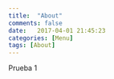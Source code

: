 ```yaml
---
title:  "About"
comments: false
date:   2017-04-01 21:45:23
categories: [Menu]
tags: [About]
---
```

Prueba 1
